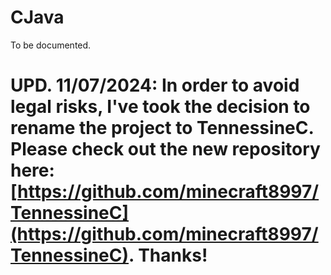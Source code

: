 # CJava
To be documented.

# UPD. 11/07/2024: In order to avoid legal risks, I've took the decision to rename the project to TennessineC. Please check out the new repository here: [https://github.com/minecraft8997/TennessineC](https://github.com/minecraft8997/TennessineC). Thanks!
